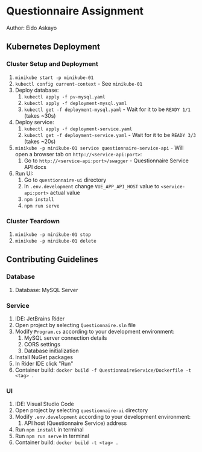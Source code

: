 # Questionnaire Assignment

Author: Eido Askayo

## Kubernetes Deployment

### Cluster Setup and Deployment

1. `minikube start -p minikube-01`
2. `kubectl config current-context` - See `minikube-01`
3. Deploy database:
    1. `kubectl apply -f pv-mysql.yaml`
    2. `kubectl apply -f deployment-mysql.yaml`
    3. `kubectl get -f deployment-mysql.yaml` - Wait for it to be `READY 1/1` (takes ~30s)
4. Deploy service:
    1. `kubectl apply -f deployment-service.yaml`
    2. `kubectl get -f deployment-service.yaml` - Wait for it to be `READY 3/3` (takes ~20s)
5. `minikube -p minikube-01 service questionnaire-service-api` - Will open a browser tab on `http://<service-api:port>`:
    1. Go to `http://<service-api:port>/swagger` - Questionnaire Service API docs
6. Run UI:
    1. Go to `questionnaire-ui` directory
    2. In `.env.development` change `VUE_APP_API_HOST` value to `<service-api:port>` actual value
    3. `npm install`
    4. `npm run serve`

### Cluster Teardown

1. `minikube -p minikube-01 stop`
2. `minikube -p minikube-01 delete`

## Contributing Guidelines

### Database

1. Database: MySQL Server

### Service

1. IDE: JetBrains Rider
2. Open project by selecting `Questionnaire.sln` file
3. Modify `Program.cs` according to your development environment:
    1. MySQL server connection details
    2. CORS settings
    3. Database initialization
4. Install NuGet packages
5. In Rider IDE click "Run"
6. Container build: `docker build -f QuestionnaireService/Dockerfile -t <tag> .`

### UI

1. IDE: Visual Studio Code
2. Open project by selecting `questionnaire-ui` directory
2. Modify `.env.development` according to your development environment:
    1. API host (Questionnaire Service) address
3. Run `npm install` in terminal
4. Run `npm run serve` in terminal
5. Container build: `docker build -t <tag> .`

